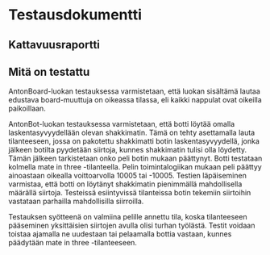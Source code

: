# Testausdokumentti

## Kattavuusraportti

## Mitä on testattu

AntonBoard-luokan testauksessa varmistetaan, että luokan sisältämä lautaa edustava board-muuttuja on oikeassa tilassa, eli kaikki nappulat ovat oikeilla paikoillaan.

AntonBot-luokan testauksessa varmistetaan, että botti löytää omalla laskentasyvyydellään olevan shakkimatin. Tämä on tehty asettamalla lauta tilanteeseen, jossa on pakotettu shakkimatti botin laskentasyvyydellä, jonka jälkeen botilta pyydetään siirtoja, kunnes shakkimatin tulisi olla löydetty. Tämän jälkeen tarkistetaan onko peli botin mukaan päättynyt.
Botti testataan kolmella mate in three -tilanteella. Pelin toimintalogiikan mukaan peli päättyy ainoastaan oikealla voittoarvolla 10005 tai -10005. Testien läpäiseminen varmistaa, että botti on löytänyt shakkimatin pienimmällä mahdollisella määrällä siirtoja. 
Testeissä esiintyvissä tilanteissa botin tekemiin siirtoihin vastataan parhailla mahdollisilla siirroilla. 

Testauksen syötteenä on valmiina pelille annettu tila, koska tilanteeseen pääseminen yksittäisien siirtojen avulla olisi turhan työlästä. Testit voidaan toistaa ajamalla ne uudestaan tai pelaamalla bottia vastaan, kunnes päädytään mate in three -tilanteeseen. 
